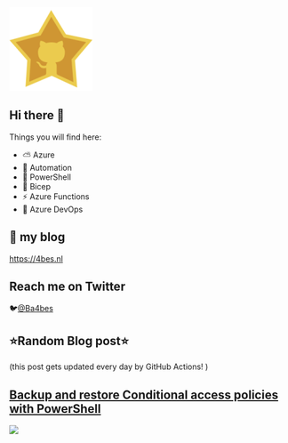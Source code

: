 ![Github Star](Assets/github-stars-logo_Color.png)

## Hi there 👋

Things you will find here:
- ⛅ Azure
- 🚗 Automation
- 🐚 PowerShell
- 💪 Bicep
- ⚡ Azure Functions
- 🚀 Azure DevOps


## 📝 my blog
<https://4bes.nl>

## Reach me on Twitter
🐦[@Ba4bes](https://twitter.com/Ba4bes)

<!---
- 🔭 I’m currently working on ...
- 🌱 I’m currently learning ...
- 👯 I’m looking to collaborate on ...
- 🤔 I’m looking for help with ...
- 💬 Ask me about ...
- 📫 How to reach me: ...
- 😄 Pronouns: ...
- ⚡ Fun fact: I have a standard poodle 🐩

-->

## ⭐Random Blog post⭐

(this post gets updated every day by GitHub Actions! )

<!-- Link -->
## [Backup and restore Conditional access policies with PowerShell](https://4bes.nl/2020/11/22/backup-and-restore-conditional-access-policies-with-powershell/)

<a href="https://4bes.nl/2020/11/22/backup-and-restore-conditional-access-policies-with-powershell/"><img src="https://4bes.nl/2018/10/16/script-download-and-install-powershell-core/" height="250px"></a>

